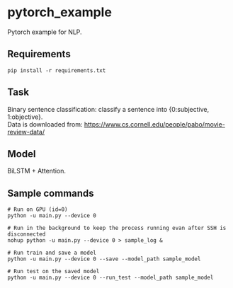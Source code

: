 # pytorch_example

Pytorch example for NLP.


## Requirements

```
pip install -r requirements.txt
```


## Task

Binary sentence classification: classify a sentence into {0:subjective, 1:objective}.  
Data is downloaded from: https://www.cs.cornell.edu/people/pabo/movie-review-data/


## Model

BiLSTM + Attention.


## Sample commands

```
# Run on GPU (id=0)
python -u main.py --device 0

# Run in the background to keep the process running evan after SSH is disconnected
nohup python -u main.py --device 0 > sample_log &

# Run train and save a model
python -u main.py --device 0 --save --model_path sample_model

# Run test on the saved model
python -u main.py --device 0 --run_test --model_path sample_model
```
